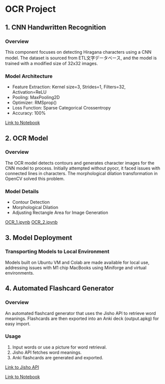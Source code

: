 # OCR Project

## 1. CNN Handwritten Recognition

### Overview
This component focuses on detecting Hiragana characters using a CNN model. The dataset is sourced from ETL文字データベース, and the model is trained with a modified size of 32x32 images.

### Model Architecture
- Feature Extraction: Kernel size=3, Strides=1, Filters=32, Activation=ReLU
- Pooling: MaxPooling2D
- Optimizer: RMSprop()
- Loss Function: Sparse Categorical Crossentropy
- Accuracy: 100%

[Link to Notebook](link_to_cnn_handwritten_recognition_notebook)

## 2. OCR Model

### Overview
The OCR model detects contours and generates character images for the CNN model to process. Initially attempted without pyocr, it faced issues with connected lines in characters. The morphological dilation transformation in OpenCV solved this problem.

### Model Details
- Contour Detection
- Morphological Dilation
- Adjusting Rectangle Area for Image Generation

[OCR_1.ipynb](https://github.com/beatlesatani/OCR_project/blob/main/OCR_1.ipynb)
[OCR_2.ipynb](https://github.com/beatlesatani/OCR_project/blob/main/OCR_2.ipynb)

## 3. Model Deployment

### Transporting Models to Local Environment
Models built on Ubuntu VM and Colab are made available for local use, addressing issues with M1 chip MacBooks using Miniforge and virtual environments.

## 4. Automated Flashcard Generator

### Overview
An automated flashcard generator that uses the Jisho API to retrieve word meanings. Flashcards are then exported into an Anki deck (output.apkg) for easy import.

### Usage
1. Input words or use a picture for word retrieval.
2. Jisho API fetches word meanings.
3. Anki flashcards are generated and exported.

[Link to Jisho API](https://jisho.org/)

[Link to Notebook](link_to_ocr_model_notebook)

